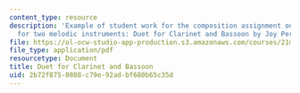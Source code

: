 ```yaml
---
content_type: resource
description: 'Example of student work for the composition assignment on counterpoint
  for two melodic instruments: Duet for Clarinet and Bassoon by Joy Perkinson.'
file: https://ol-ocw-studio-app-production.s3.amazonaws.com/courses/21m-351-music-composition-fall-2008/2b72f8750808c79e92adbf680b65c35d_perkinson_duet.pdf
file_type: application/pdf
resourcetype: Document
title: Duet for Clarinet and Bassoon
uid: 2b72f875-0808-c79e-92ad-bf680b65c35d
---
```


